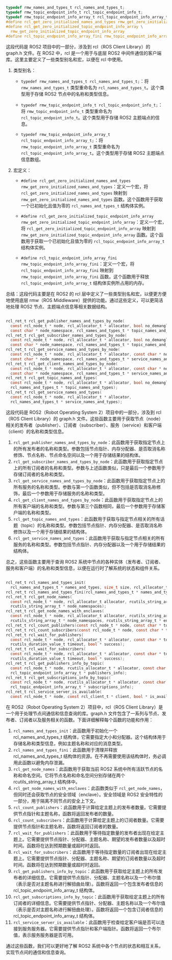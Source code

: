 ##

```c
typedef rmw_names_and_types_t rcl_names_and_types_t;
typedef rmw_topic_endpoint_info_t rcl_topic_endpoint_info_t;
typedef rmw_topic_endpoint_info_array_t rcl_topic_endpoint_info_array_t;
#define rcl_get_zero_initialized_names_and_types rmw_get_zero_initialized_names_and_types
#define rcl_get_zero_initialized_topic_endpoint_info_array \
  rmw_get_zero_initialized_topic_endpoint_info_array
#define rcl_topic_endpoint_info_array_fini rmw_topic_endpoint_info_array_fini
```

这段代码是 ROS2 项目中的一部分，涉及到 rcl（ROS Client Library）的 graph.h 文件。在 ROS2 中，rcl 是一个用于与底层 ROS2 中间件通信的客户端库。这里主要定义了一些类型别名和宏，以便在 rcl 中使用。

1. 类型别名：

   - `typedef rmw_names_and_types_t rcl_names_and_types_t;`：将 `rmw_names_and_types_t` 类型重命名为 `rcl_names_and_types_t`。这个类型用于存储 ROS2 节点中的名称和类型信息。

   - `typedef rmw_topic_endpoint_info_t rcl_topic_endpoint_info_t;`：将 `rmw_topic_endpoint_info_t` 类型重命名为 `rcl_topic_endpoint_info_t`。这个类型用于存储 ROS2 主题端点的信息。

   - `typedef rmw_topic_endpoint_info_array_t rcl_topic_endpoint_info_array_t;`：将 `rmw_topic_endpoint_info_array_t` 类型重命名为 `rcl_topic_endpoint_info_array_t`。这个类型用于存储 ROS2 主题端点信息数组。

2. 宏定义：

   - `#define rcl_get_zero_initialized_names_and_types rmw_get_zero_initialized_names_and_types`：定义一个宏，将 `rcl_get_zero_initialized_names_and_types` 映射到 `rmw_get_zero_initialized_names_and_types` 函数。这个函数用于获取一个已初始化且值为零的 `rcl_names_and_types_t` 结构体实例。

   - `#define rcl_get_zero_initialized_topic_endpoint_info_array rmw_get_zero_initialized_topic_endpoint_info_array`：定义一个宏，将 `rcl_get_zero_initialized_topic_endpoint_info_array` 映射到 `rmw_get_zero_initialized_topic_endpoint_info_array` 函数。这个函数用于获取一个已初始化且值为零的 `rcl_topic_endpoint_info_array_t` 结构体实例。

   - `#define rcl_topic_endpoint_info_array_fini rmw_topic_endpoint_info_array_fini`：定义一个宏，将 `rcl_topic_endpoint_info_array_fini` 映射到 `rmw_topic_endpoint_info_array_fini` 函数。这个函数用于释放 `rcl_topic_endpoint_info_array_t` 结构体实例所占用的内存。

总结：这段代码主要是在 ROS2 的 rcl 层中定义了一些类型别名和宏，以便更方便地使用底层 rmw（ROS Middleware）提供的功能。通过这些定义，可以更简洁地处理 ROS2 节点、主题端点信息等相关数据结构。

##

```c
rcl_ret_t rcl_get_publisher_names_and_types_by_node(
  const rcl_node_t * node, rcl_allocator_t * allocator, bool no_demangle, const char * node_name,
  const char * node_namespace, rcl_names_and_types_t * topic_names_and_types);
rcl_ret_t rcl_get_subscriber_names_and_types_by_node(
  const rcl_node_t * node, rcl_allocator_t * allocator, bool no_demangle, const char * node_name,
  const char * node_namespace, rcl_names_and_types_t * topic_names_and_types);
rcl_ret_t rcl_get_service_names_and_types_by_node(
  const rcl_node_t * node, rcl_allocator_t * allocator, const char * node_name,
  const char * node_namespace, rcl_names_and_types_t * service_names_and_types);
rcl_ret_t rcl_get_client_names_and_types_by_node(
  const rcl_node_t * node, rcl_allocator_t * allocator, const char * node_name,
  const char * node_namespace, rcl_names_and_types_t * service_names_and_types);
rcl_ret_t rcl_get_topic_names_and_types(
  const rcl_node_t * node, rcl_allocator_t * allocator, bool no_demangle,
  rcl_names_and_types_t * topic_names_and_types);
rcl_ret_t rcl_get_service_names_and_types(
  const rcl_node_t * node, rcl_allocator_t * allocator,
  rcl_names_and_types_t * service_names_and_types);
```

这段代码是 ROS2（Robot Operating System 2）项目中的一部分，涉及到 rcl（ROS Client Library）的 graph.h 文件。这些函数主要用于获取节点（node）相关的发布者（publisher）、订阅者（subscriber）、服务（service）和客户端（client）的名称和类型信息。

1. `rcl_get_publisher_names_and_types_by_node`：此函数用于获取指定节点上的所有发布者的名称和类型。参数包括节点指针、内存分配器、是否取消名称修饰、节点名称、节点命名空间以及一个用于存储结果的结构体。
2. `rcl_get_subscriber_names_and_types_by_node`：此函数用于获取指定节点上的所有订阅者的名称和类型。参数与上述函数类似，只是最后一个参数用于存储订阅者的名称和类型。
3. `rcl_get_service_names_and_types_by_node`：此函数用于获取指定节点上的所有服务的名称和类型。参数与第一个函数类似，但不包括是否取消名称修饰，最后一个参数用于存储服务的名称和类型。
4. `rcl_get_client_names_and_types_by_node`：此函数用于获取指定节点上的所有客户端的名称和类型。参数与第三个函数相同，最后一个参数用于存储客户端的名称和类型。
5. `rcl_get_topic_names_and_types`：此函数用于获取与指定节点相关的所有话题（topic）的名称和类型。参数包括节点指针、内存分配器、是否取消名称修饰以及一个用于存储结果的结构体。
6. `rcl_get_service_names_and_types`：此函数用于获取与指定节点相关的所有服务的名称和类型。参数包括节点指针、内存分配器以及一个用于存储结果的结构体。

总之，这些函数主要用于查询 ROS2 系统中节点的各种实体（发布者、订阅者、服务和客户端）的名称和类型信息，以便在运行时了解系统的状态和组件关系。

##

```c
rcl_ret_t rcl_names_and_types_init(
  rcl_names_and_types_t * names_and_types, size_t size, rcl_allocator_t * allocator);
rcl_ret_t rcl_names_and_types_fini(rcl_names_and_types_t * names_and_types);
rcl_ret_t rcl_get_node_names(
  const rcl_node_t * node, rcl_allocator_t allocator, rcutils_string_array_t * node_names,
  rcutils_string_array_t * node_namespaces);
rcl_ret_t rcl_get_node_names_with_enclaves(
  const rcl_node_t * node, rcl_allocator_t allocator, rcutils_string_array_t * node_names,
  rcutils_string_array_t * node_namespaces, rcutils_string_array_t * enclaves);
rcl_ret_t rcl_count_publishers(const rcl_node_t * node, const char * topic_name, size_t * count);
rcl_ret_t rcl_count_subscribers(const rcl_node_t * node, const char * topic_name, size_t * count);
rcl_ret_t rcl_wait_for_publishers(
  const rcl_node_t * node, rcl_allocator_t * allocator, const char * topic_name, const size_t count,
  rcutils_duration_value_t timeout, bool * success);
rcl_ret_t rcl_wait_for_subscribers(
  const rcl_node_t * node, rcl_allocator_t * allocator, const char * topic_name, const size_t count,
  rcutils_duration_value_t timeout, bool * success);
rcl_ret_t rcl_get_publishers_info_by_topic(
  const rcl_node_t * node, rcutils_allocator_t * allocator, const char * topic_name, bool no_mangle,
  rcl_topic_endpoint_info_array_t * publishers_info);
rcl_ret_t rcl_get_subscriptions_info_by_topic(
  const rcl_node_t * node, rcutils_allocator_t * allocator, const char * topic_name, bool no_mangle,
  rcl_topic_endpoint_info_array_t * subscriptions_info);
rcl_ret_t rcl_service_server_is_available(
  const rcl_node_t * node, const rcl_client_t * client, bool * is_available);
```

在 ROS2（Robot Operating System 2）项目中，rcl（ROS Client Library）是一个用于处理节点间通信和信息查询的库。graph.h 文件包含了一系列与节点、发布者、订阅者以及服务相关的函数。下面详细解释每个函数的功能和作用：

1. `rcl_names_and_types_init`：此函数用于初始化一个 rcl_names_and_types_t 结构体，它需要指定大小和分配器。这个结构体用于存储名称和类型信息，例如主题名称和对应的消息类型。
2. `rcl_names_and_types_fini`：此函数用于清理并释放 rcl_names_and_types_t 结构体的资源。在不再需要使用该结构体时，务必调用此函数以避免内存泄漏。
3. `rcl_get_node_names`：此函数用于获取当前 ROS2 系统中所有活跃节点的名称和命名空间。它将节点名称和命名空间分别存储在两个 rcutils_string_array_t 结构体中。
4. `rcl_get_node_names_with_enclaves`：此函数类似于 `rcl_get_node_names`，但同时还会获取节点的安全领域（enclave）。安全领域是 ROS2 安全特性的一部分，用于隔离不同节点的安全上下文。
5. `rcl_count_publishers`：此函数用于计算给定主题上的发布者数量。它需要提供节点指针和主题名称，函数将返回发布者的数量。
6. `rcl_count_subscribers`：此函数用于计算给定主题上的订阅者数量。它需要提供节点指针和主题名称，函数将返回订阅者的数量。
7. `rcl_wait_for_publishers`：此函数用于等待指定数量的发布者出现在给定主题上。它需要提供节点指针、分配器、主题名称、期望的发布者数量以及超时时间。函数将在达到预期数量或超时时返回。
8. `rcl_wait_for_subscribers`：此函数用于等待指定数量的订阅者出现在给定主题上。它需要提供节点指针、分配器、主题名称、期望的订阅者数量以及超时时间。函数将在达到预期数量或超时时返回。
9. `rcl_get_publishers_info_by_topic`：此函数用于获取给定主题上的所有发布者的详细信息。它需要提供节点指针、分配器、主题名称以及一个布尔值（表示是否对主题名称进行解扭曲处理）。函数将返回一个包含发布者信息的 rcl_topic_endpoint_info_array_t 结构体。
10. `rcl_get_subscriptions_info_by_topic`：此函数用于获取给定主题上的所有订阅者的详细信息。它需要提供节点指针、分配器、主题名称以及一个布尔值（表示是否对主题名称进行解扭曲处理）。函数将返回一个包含订阅者信息的 rcl_topic_endpoint_info_array_t 结构体。
11. `rcl_service_server_is_available`：此函数用于检查给定客户端是否可以连接到服务服务器。它需要提供节点指针和客户端指针。函数将返回一个布尔值，表示服务服务器是否可用。

通过这些函数，我们可以更好地了解 ROS2 系统中各个节点的状态和相互关系，实现节点间的通信和信息查询。
